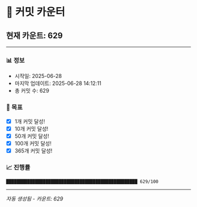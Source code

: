 # 🔢 커밋 카운터

## 현재 카운트: 629

---

### 📊 정보
- 시작일: 2025-06-28
- 마지막 업데이트: 2025-06-28 14:12:11
- 총 커밋 수: 629

### 🎯 목표
- [x] 1개 커밋 달성!
- [x] 10개 커밋 달성!
- [x] 50개 커밋 달성!
- [x] 100개 커밋 달성!
- [x] 365개 커밋 달성!

### 📈 진행률
```
██████████████████████████████████████████████████ 629/100
```

---
*자동 생성됨 - 카운트: 629*
